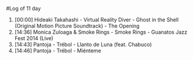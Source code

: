 #Log of 11 day

1. [00:00] Hideaki Takahashi - Virtual Reality Diver - Ghost in the Shell (Original Motion Picture Soundtrack) - The Opening
1. [14:36] Monica Zuloaga & Smoke Rings - Smoke Rings - Guanatos Jazz Fest 2014 (Live)
1. [14:43] Pantoja - Trébol - Llanto de Luna (feat. Chabuco)
1. [14:46] Pantoja - Trébol - Miénteme
